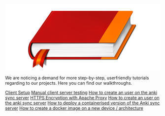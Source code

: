![](book_pixabay.png)

We are noticing a demand for more step-by-step, userfriendly tutorials regarding to our projects. Here you can find our walkthroughs.


[Client Setup](https://ankicommunity.github.io/Tutorials/Index/DockerDeploy/tutoClientSetup/)
[Manual client server testing](https://ankicommunity.github.io/Tutorials/Index/DockerDeploy/tutoTesting/)
[How to create an user on the anki sync server](https://ankicommunity.github.io/Tutorials/Index/DockerDeploy/tutoCreateUser/)
[HTTPS Encryption with Apache Proxy](https://ankicommunity.github.io/Tutorials/Index/DockerDeploy/tutoCreateUser/)
[How to create an user on the anki sync server](https://ankicommunity.github.io/Tutorials/Index/DockerDeploy/tutoHTTPSProxy/)
[How to deploy a containerised version of the Anki sync server](https://ankicommunity.github.io/Tutorials/Index/DockerDeploy/tutoDockerDeploy/)
[How to create a docker image on a new device / architecture](https://ankicommunity.github.io/Tutorials/Index/DockerDeploy/tutoCreatingDockerImage/)

